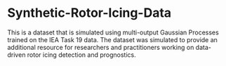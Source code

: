 # Synthetic-Rotor-Icing-Data
This is a dataset that is simulated using multi-output Gaussian Processes trained on the IEA Task 19 data. The dataset was simulated to provide an additional resource for researchers and practitioners working on data-driven rotor icing detection and prognostics.
